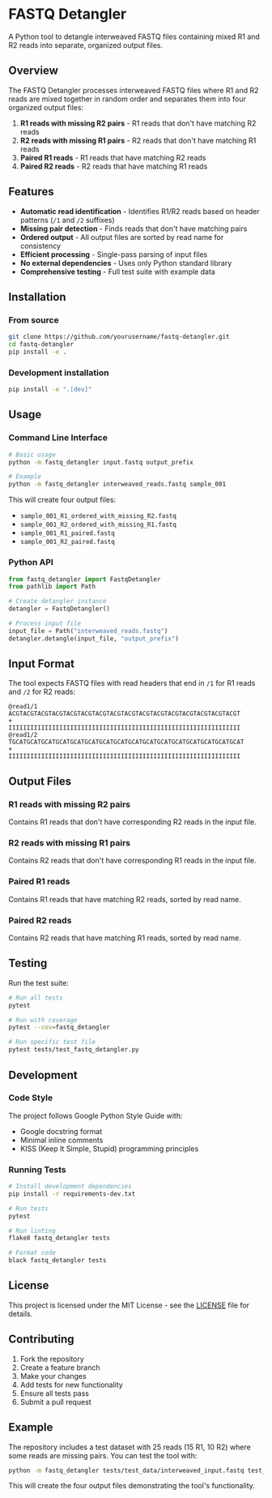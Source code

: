 # FASTQ Detangler

A Python tool to detangle interweaved FASTQ files containing mixed R1 and R2 reads into separate, organized output files.

## Overview

The FASTQ Detangler processes interweaved FASTQ files where R1 and R2 reads are mixed together in random order and separates them into four organized output files:

1. **R1 reads with missing R2 pairs** - R1 reads that don't have matching R2 reads
2. **R2 reads with missing R1 pairs** - R2 reads that don't have matching R1 reads  
3. **Paired R1 reads** - R1 reads that have matching R2 reads
4. **Paired R2 reads** - R2 reads that have matching R1 reads

## Features

- **Automatic read identification** - Identifies R1/R2 reads based on header patterns (`/1` and `/2` suffixes)
- **Missing pair detection** - Finds reads that don't have matching pairs
- **Ordered output** - All output files are sorted by read name for consistency
- **Efficient processing** - Single-pass parsing of input files
- **No external dependencies** - Uses only Python standard library
- **Comprehensive testing** - Full test suite with example data

## Installation

### From source

```bash
git clone https://github.com/yourusername/fastq-detangler.git
cd fastq-detangler
pip install -e .
```

### Development installation

```bash
pip install -e ".[dev]"
```

## Usage

### Command Line Interface

```bash
# Basic usage
python -m fastq_detangler input.fastq output_prefix

# Example
python -m fastq_detangler interweaved_reads.fastq sample_001
```

This will create four output files:
- `sample_001_R1_ordered_with_missing_R2.fastq`
- `sample_001_R2_ordered_with_missing_R1.fastq`
- `sample_001_R1_paired.fastq`
- `sample_001_R2_paired.fastq`

### Python API

```python
from fastq_detangler import FastqDetangler
from pathlib import Path

# Create detangler instance
detangler = FastqDetangler()

# Process input file
input_file = Path("interweaved_reads.fastq")
detangler.detangle(input_file, "output_prefix")
```

## Input Format

The tool expects FASTQ files with read headers that end in `/1` for R1 reads and `/2` for R2 reads:

```
@read1/1
ACGTACGTACGTACGTACGTACGTACGTACGTACGTACGTACGTACGTACGTACGTACGTACGT
+
IIIIIIIIIIIIIIIIIIIIIIIIIIIIIIIIIIIIIIIIIIIIIIIIIIIIIIIIIIIIIIII
@read1/2
TGCATGCATGCATGCATGCATGCATGCATGCATGCATGCATGCATGCATGCATGCATGCATGCAT
+
IIIIIIIIIIIIIIIIIIIIIIIIIIIIIIIIIIIIIIIIIIIIIIIIIIIIIIIIIIIIIIII
```

## Output Files

### R1 reads with missing R2 pairs
Contains R1 reads that don't have corresponding R2 reads in the input file.

### R2 reads with missing R1 pairs  
Contains R2 reads that don't have corresponding R1 reads in the input file.

### Paired R1 reads
Contains R1 reads that have matching R2 reads, sorted by read name.

### Paired R2 reads
Contains R2 reads that have matching R1 reads, sorted by read name.

## Testing

Run the test suite:

```bash
# Run all tests
pytest

# Run with coverage
pytest --cov=fastq_detangler

# Run specific test file
pytest tests/test_fastq_detangler.py
```

## Development

### Code Style

The project follows Google Python Style Guide with:
- Google docstring format
- Minimal inline comments
- KISS (Keep It Simple, Stupid) programming principles

### Running Tests

```bash
# Install development dependencies
pip install -r requirements-dev.txt

# Run tests
pytest

# Run linting
flake8 fastq_detangler tests

# Format code
black fastq_detangler tests
```

## License

This project is licensed under the MIT License - see the [LICENSE](LICENSE) file for details.

## Contributing

1. Fork the repository
2. Create a feature branch
3. Make your changes
4. Add tests for new functionality
5. Ensure all tests pass
6. Submit a pull request

## Example

The repository includes a test dataset with 25 reads (15 R1, 10 R2) where some reads are missing pairs. You can test the tool with:

```bash
python -m fastq_detangler tests/test_data/interweaved_input.fastq test_output
```

This will create the four output files demonstrating the tool's functionality.
